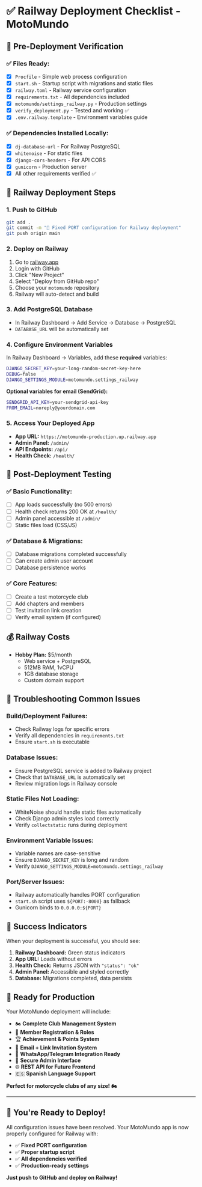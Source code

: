 # ✅ Railway Deployment Checklist - MotoMundo

## 🔧 Pre-Deployment Verification

### ✅ **Files Ready:**
- [x] `Procfile` - Simple web process configuration
- [x] `start.sh` - Startup script with migrations and static files
- [x] `railway.toml` - Railway service configuration
- [x] `requirements.txt` - All dependencies included
- [x] `motomundo/settings_railway.py` - Production settings
- [x] `verify_deployment.py` - Tested and working ✅
- [x] `.env.railway.template` - Environment variables guide

### ✅ **Dependencies Installed Locally:**
- [x] `dj-database-url` - For Railway PostgreSQL
- [x] `whitenoise` - For static files
- [x] `django-cors-headers` - For API CORS
- [x] `gunicorn` - Production server
- [x] All other requirements verified ✅

## 🚀 Railway Deployment Steps

### 1. **Push to GitHub**
```bash
git add .
git commit -m "🚂 Fixed PORT configuration for Railway deployment"
git push origin main
```

### 2. **Deploy on Railway**
1. Go to [railway.app](https://railway.app)
2. Login with GitHub
3. Click "New Project"
4. Select "Deploy from GitHub repo"
5. Choose your `motomundo` repository
6. Railway will auto-detect and build

### 3. **Add PostgreSQL Database**
- In Railway Dashboard → Add Service → Database → PostgreSQL
- `DATABASE_URL` will be automatically set

### 4. **Configure Environment Variables**
In Railway Dashboard → Variables, add these **required** variables:

```bash
DJANGO_SECRET_KEY=your-long-random-secret-key-here
DEBUG=false
DJANGO_SETTINGS_MODULE=motomundo.settings_railway
```

**Optional variables for email (SendGrid):**
```bash
SENDGRID_API_KEY=your-sendgrid-api-key
FROM_EMAIL=noreply@yourdomain.com
```

### 5. **Access Your Deployed App**
- **App URL:** `https://motomundo-production.up.railway.app`
- **Admin Panel:** `/admin/` 
- **API Endpoints:** `/api/`
- **Health Check:** `/health/`

## 🧪 Post-Deployment Testing

### ✅ **Basic Functionality:**
- [ ] App loads successfully (no 500 errors)
- [ ] Health check returns 200 OK at `/health/`
- [ ] Admin panel accessible at `/admin/`
- [ ] Static files load (CSS/JS)

### ✅ **Database & Migrations:**
- [ ] Database migrations completed successfully
- [ ] Can create admin user account
- [ ] Database persistence works

### ✅ **Core Features:**
- [ ] Create a test motorcycle club
- [ ] Add chapters and members
- [ ] Test invitation link creation
- [ ] Verify email system (if configured)

## 💰 **Railway Costs**
- **Hobby Plan:** $5/month
  - Web service + PostgreSQL
  - 512MB RAM, 1vCPU
  - 1GB database storage
  - Custom domain support

## 🐛 **Troubleshooting Common Issues**

### **Build/Deployment Failures:**
- Check Railway logs for specific errors
- Verify all dependencies in `requirements.txt`
- Ensure `start.sh` is executable

### **Database Issues:**
- Ensure PostgreSQL service is added to Railway project
- Check that `DATABASE_URL` is automatically set
- Review migration logs in Railway console

### **Static Files Not Loading:**
- WhiteNoise should handle static files automatically
- Check Django admin styles load correctly
- Verify `collectstatic` runs during deployment

### **Environment Variable Issues:**
- Variable names are case-sensitive
- Ensure `DJANGO_SECRET_KEY` is long and random
- Verify `DJANGO_SETTINGS_MODULE=motomundo.settings_railway`

### **Port/Server Issues:**
- Railway automatically handles PORT configuration
- `start.sh` script uses `${PORT:-8000}` as fallback
- Gunicorn binds to `0.0.0.0:${PORT}`

## 🎉 **Success Indicators**

When your deployment is successful, you should see:

1. **Railway Dashboard:** Green status indicators
2. **App URL:** Loads without errors
3. **Health Check:** Returns JSON with `"status": "ok"`
4. **Admin Panel:** Accessible and styled correctly
5. **Database:** Migrations completed, data persists

## 📱 **Ready for Production**

Your MotoMundo deployment will include:

- 🏍️ **Complete Club Management System**
- 👥 **Member Registration & Roles**
- 🏆 **Achievement & Points System**
- 📧 **Email + Link Invitation System**
- 📱 **WhatsApp/Telegram Integration Ready**
- 🔐 **Secure Admin Interface**
- 🌐 **REST API for Future Frontend**
- 🇪🇸 **Spanish Language Support**

**Perfect for motorcycle clubs of any size! 🏍️**

---

## 🚀 **You're Ready to Deploy!**

All configuration issues have been resolved. Your MotoMundo app is now properly configured for Railway with:

- ✅ **Fixed PORT configuration**
- ✅ **Proper startup script**
- ✅ **All dependencies verified**
- ✅ **Production-ready settings**

**Just push to GitHub and deploy on Railway!**
